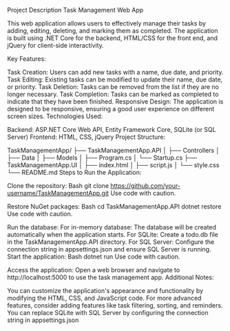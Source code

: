 Project Description
Task Management Web App

This web application allows users to effectively manage their tasks by adding, editing, deleting, and marking them as completed. The application is built using .NET Core for the backend, HTML/CSS for the front end, and jQuery for client-side interactivity.

Key Features:

Task Creation: Users can add new tasks with a name, due date, and priority.
Task Editing: Existing tasks can be modified to update their name, due date, or priority.
Task Deletion: Tasks can be removed from the list if they are no longer necessary.
Task Completion: Tasks can be marked as completed to indicate that they have been finished.
Responsive Design: The application is designed to be responsive, ensuring a good user experience on different screen sizes.
Technologies Used:

Backend: ASP.NET Core Web API, Entity Framework Core, SQLite (or SQL Server)
Frontend: HTML, CSS, jQuery
Project Structure:

TaskManagementApp/
├── TaskManagementApp.API
│   ├── Controllers
│   ├── Data
│   ├── Models
│   ├── Program.cs
│   └── Startup.cs
├── TaskManagementApp.UI
│   ├── index.html
│   ├── script.js
│   └── style.css
└── README.md
Steps to Run the Application:

Clone the repository:
Bash
git clone https://github.com/your-username/TaskManagementApp.git
Use code with caution.

Restore NuGet packages:
Bash
cd TaskManagementApp.API
dotnet restore
Use code with caution.

Run the database:
For in-memory database: The database will be created automatically when the application starts.
For SQLite: Create a todo.db file in the TaskManagementApp.API directory.
For SQL Server: Configure the connection string in appsettings.json and ensure SQL Server is running.
Start the application:
Bash
dotnet run
Use code with caution.

Access the application: Open a web browser and navigate to http://localhost:5000 to use the task management app.
Additional Notes:

You can customize the application's appearance and functionality by modifying the HTML, CSS, and JavaScript code.
For more advanced features, consider adding features like task filtering, sorting, and reminders.
You can replace SQLite with SQL Server by configuring the connection string in appsettings.json
